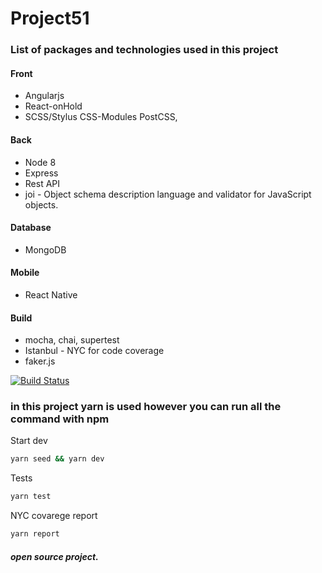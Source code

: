 # Project51

### List of packages and technologies used in this project

#### Front
- Angularjs
- React-onHold
- SCSS/Stylus CSS-Modules PostCSS, 

#### Back
- Node 8
- Express
- Rest API
- joi - Object schema description language and validator for JavaScript objects.

#### Database
- MongoDB

#### Mobile
- React Native

#### Build
- mocha, chai, supertest
- Istanbul - NYC for code coverage
- faker.js


[![Build Status](https://travis-ci.org/Alaev/project51.svg?branch=master)](https://travis-ci.org/Alaev/project51)

### in this project yarn is used however you can run all the command with npm

Start dev
```bash
yarn seed && yarn dev
```

Tests
```bash
yarn test
```

NYC covarege report
```bash
yarn report
```


##### open source project.
